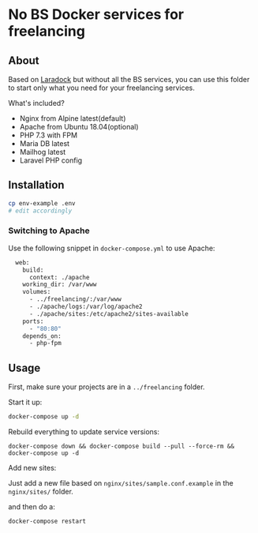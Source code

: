 # No BS Docker services for freelancing

## About

Based on [Laradock](https://github.com/laradock/laradock) but without all the BS services,
you can use this folder to start only what you need for your freelancing services.

What's included?
* Nginx from Alpine latest(default)
* Apache from Ubuntu 18.04(optional)
* PHP 7.3 with FPM
* Maria DB latest
* Mailhog latest
* Laravel PHP config

## Installation

```bash
cp env-example .env
# edit accordingly
```

### Switching to Apache

Use the following snippet in `docker-compose.yml` to use Apache:

```dockerfile
  web:
    build:
      context: ./apache
    working_dir: /var/www
    volumes:
      - ../freelancing/:/var/www
      - ./apache/logs:/var/log/apache2
      - ./apache/sites:/etc/apache2/sites-available
    ports:
      - "80:80"
    depends_on:
      - php-fpm
```

## Usage

First, make sure your projects are in a `../freelancing` folder.

Start it up:

```bash
docker-compose up -d
```

Rebuild everything to update service versions:

```
docker-compose down && docker-compose build --pull --force-rm && docker-compose up -d
```

Add new sites:

Just add a new file based on `nginx/sites/sample.conf.example` in the `nginx/sites/` folder.

and then do a:

```
docker-compose restart
```
